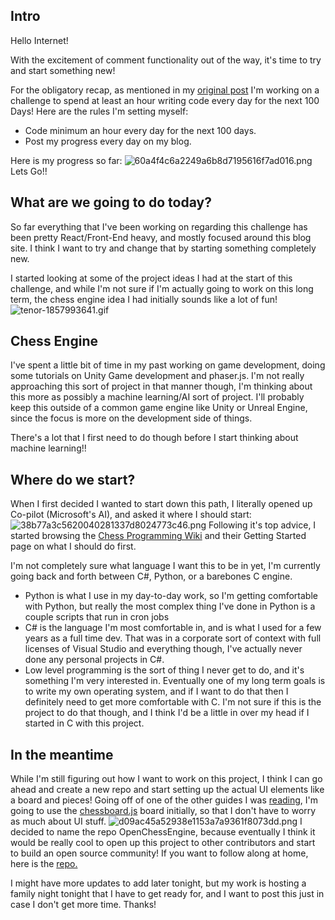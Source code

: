 ## Intro
Hello Internet!

With the excitement of comment functionality out of the way, it's time to try and start something new!

For the obligatory recap, as mentioned in my [original post](https://screamintothevoid.today/blog/13) I'm working on a challenge to spend at least an hour writing code every day for the next 100 Days! Here are the rules I'm setting myself:
* Code minimum an hour every day for the next 100 days.
* Post my progress every day on my blog.

Here is my progress so far:
![60a4f4c6a2249a6b8d7195616f7ad016.png](https://i.imgur.com/Wh4MacV.png)
Lets Go!!

## What are we going to do today?
So far everything that I've been working on regarding this challenge has been pretty React/Front-End heavy, and mostly focused around this blog site. I think I want to try and change that by starting something completely new. 

I started looking at some of the project ideas I had at the start of this challenge, and while I'm not sure if I'm actually going to work on this long term, the chess engine idea I had initially sounds like a lot of fun!
![tenor-1857993641.gif](https://i.imgur.com/7vFLIaS.gif)
## Chess Engine
I've spent a little bit of time in my past working on game development, doing some tutorials on Unity Game development and phaser.js. 
I'm not really approaching this sort of project in that manner though, I'm thinking about this more as possibly a machine learning/AI sort of project. I'll probably keep this outside of a common game engine like Unity or Unreal Engine, since the focus is more on the development side of things.

There's a lot that I first need to do though before I start thinking about machine learning!! 

## Where do we start?
When I first decided I wanted to start down this path, I literally opened up Co-pilot (Microsoft's AI), and asked it where I should start:
![38b77a3c5620040281337d8024773c46.png](https://i.imgur.com/ItpZnb0.png)
Following it's top advice, I started browsing the [Chess Programming Wiki](https://www.chessprogramming.org/Getting_Started) and their Getting Started page on what I should do first.

I'm not completely sure what language I want this to be in yet, I'm currently going back and forth between C#, Python, or a barebones C engine.
* Python is what I use in my day-to-day work, so I'm getting comfortable with Python, but really the most complex thing I've done in Python is a couple scripts that run in cron jobs
* C# is the language I'm most comfortable in, and is what I used for a few years as a full time dev. That was in a corporate sort of context with full licenses of Visual Studio and everything though, I've actually never done any personal projects in C#.
* Low level programming is the sort of thing I never get to do, and it's something I'm very interested in. Eventually one of my long term goals is to write my own operating system, and if I want to do that then I definitely need to get more comfortable with C. I'm not sure if this is the project to do that though, and I think I'd be a little in over my head if I started in C with this project.

## In the meantime
While I'm still figuring out how I want to work on this project, I think I can go ahead and create a new repo and start setting up the actual UI elements like a board and pieces! Going off of one of the other guides I was [reading](https://www.freecodecamp.org/news/simple-chess-ai-step-by-step-1d55a9266977), I'm going to use the [chessboard.js](https://chessboardjs.com/) board initially, so that I don't have to worry as much about UI stuff.
![d09ac45a52938e1153a7a9361f8073dd.png](https://i.imgur.com/uNiHeKt.png)
I decided to name the repo OpenChessEngine, because eventually I think it would be really cool to open up this project to other contributors and start to build an open source community! If you want to follow along at home, here is the [repo.](https://github.com/ppeters0502/OpenChessEngine)

I might have more updates to add later tonight, but my work is hosting a family night tonight that I have to get ready for, and I want to post this just in case I don't get more time. Thanks!



